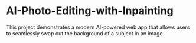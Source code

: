 # AI-Photo-Editing-with-Inpainting
This project demonstrates a modern AI-powered web app that allows users to seamlessly swap out the background of a subject in an image.
